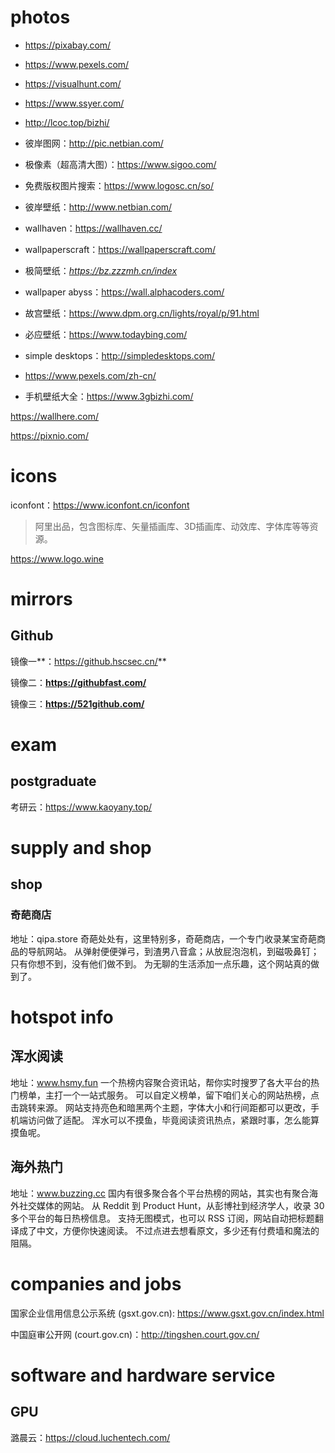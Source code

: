 # photos

- https://pixabay.com/
- https://www.pexels.com/
- https://visualhunt.com/
- https://www.ssyer.com/
- http://lcoc.top/bizhi/

- 彼岸图网：http://pic.netbian.com/
- 极像素（超高清大图）：https://www.sigoo.com/
- 免费版权图片搜索：https://www.logosc.cn/so/
- 彼岸壁纸：http://www.netbian.com/
- wallhaven：https://wallhaven.cc/
- wallpaperscraft：https://wallpaperscraft.com/
- 极简壁纸：*https://bz.zzzmh.cn/index*
- wallpaper abyss：https://wall.alphacoders.com/
- 故宫壁纸：https://www.dpm.org.cn/lights/royal/p/91.html
- 必应壁纸：https://www.todaybing.com/
- simple desktops：http://simpledesktops.com/
- https://www.pexels.com/zh-cn/
- 手机壁纸大全：https://www.3gbizhi.com/

https://wallhere.com/

https://pixnio.com/



# icons

iconfont：https://www.iconfont.cn/iconfont

> 阿里出品，包含图标库、矢量插画库、3D插画库、动效库、字体库等等资源。

https://www.logo.wine



# mirrors

## Github

镜像一**：https://github.hscsec.cn/**

镜像二：**https://githubfast.com/**

镜像三：**https://521github.com/**



# exam

## postgraduate

考研云：https://www.kaoyany.top/

# supply and shop

## shop

### 奇葩商店

地址：qipa.store
奇葩处处有，这里特别多，奇葩商店，一个专门收录某宝奇葩商品的导航网站。
从弹射便便弹弓，到渣男八音盒；从放屁泡泡机，到磁吸鼻钉；只有你想不到，没有他们做不到。
为无聊的生活添加一点乐趣，这个网站真的做到了。

# hotspot info

## 浑水阅读

地址：www.hsmy.fun
一个热榜内容聚合资讯站，帮你实时搜罗了各大平台的热门榜单，主打一个一站式服务。
可以自定义榜单，留下咱们关心的网站热榜，点击跳转来源。
网站支持亮色和暗黑两个主题，字体大小和行间距都可以更改，手机端访问做了适配。
浑水可以不摸鱼，毕竟阅读资讯热点，紧跟时事，怎么能算摸鱼呢。

## 海外热门

地址：www.buzzing.cc
国内有很多聚合各个平台热榜的网站，其实也有聚合海外社交媒体的网站。
从 Reddit 到 Product Hunt，从彭博社到经济学人，收录 30 多个平台的每日热榜信息。
支持无图模式，也可以 RSS 订阅，网站自动把标题翻译成了中文，方便你快速阅读。
不过点进去想看原文，多少还有付费墙和魔法的阻隔。

# companies and jobs

国家企业信用信息公示系统 (gsxt.gov.cn): https://www.gsxt.gov.cn/index.html

中国庭审公开网 (court.gov.cn)：http://tingshen.court.gov.cn/

# software and hardware service

## GPU

潞晨云：https://cloud.luchentech.com/